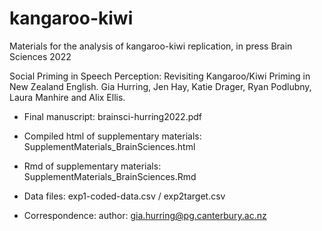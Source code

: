 # kangaroo-kiwi
Materials for the analysis of kangaroo-kiwi replication,  in press Brain Sciences 2022

Social Priming in Speech Perception: Revisiting Kangaroo/Kiwi Priming in New Zealand English.
Gia Hurring, Jen Hay, Katie Drager, Ryan Podlubny, Laura Manhire and Alix Ellis.


- Final manuscript: brainsci-hurring2022.pdf

- Compiled html of supplementary materials:  SupplementMaterials_BrainSciences.html

- Rmd of supplementary materials: SupplementMaterials_BrainSciences.Rmd

- Data files: exp1-coded-data.csv / exp2target.csv


*	Correspondence: author: gia.hurring@pg.canterbury.ac.nz
